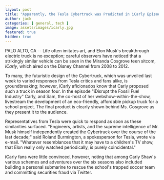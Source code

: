 ```yaml
---
layout: post
title: "Apparently, the Tesla Cybertruck was Predicted in iCarly Episode from 2011"
author: jack
categories: [ general, tech ]
image: assets/images/icarly.jpg
featured: true
hidden: true
---
```


PALO ALTO, CA -- Life often imitates art, and Elon Musk's breakthrough electric truck is no exception; careful observers have noticed that a strikingly similar vehicle can be seen in the Miranda Cosgrove teen sitcom, _iCarly_, which aired on the Disney Channel from 2008 to 2012.  

To many, the futuristic design of the  Cybertruck, which was unveiled last week to varied responses from Tesla critics and fans alike, is groundbreaking; however, iCarly aficionados know that Carly proposed such a truck in season four. In the episode "iDisrupt the Fossil Fuel Industry" Carly, and Sam, the co-host of her webshow-within-the-show, livestream the development of an eco-friendly, affordable pickup truck for a school project. The final product is clearly shown behind Ms. Cosgrove as they present it to the audience.

Representatives from Tesla were quick to respond as soon as these similarities surfaced. "Engineers, artists, and the supreme intelligence of Mr. Musk himself independently created the Cybertruck over the course of the last decade;" said Roland Burmington, a spokesperson for Tesla, wrote via e-mail. "Whatever resemblances that it may have to a children's TV show, that Elon really only watched periodically, is purely coincidental."

iCarly fans were little convinced, however, noting that among Carly Shaw's various schemes and adventures over the six seasons also included building a personal submarine to rescue the school's trapped soccer team and committing securities fraud via Twitter.